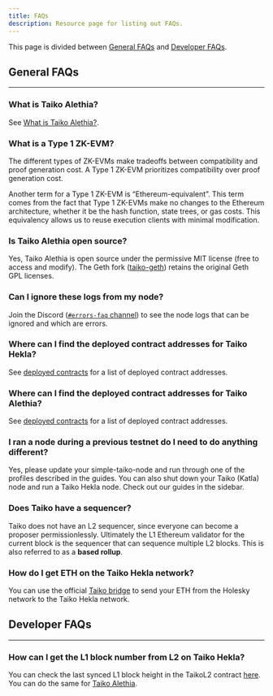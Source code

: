 ```yaml
---
title: FAQs
description: Resource page for listing out FAQs.
---
```


This page is divided between [General FAQs](#general-faqs) and [Developer FAQs](#developer-faqs).

## General FAQs

---

### What is Taiko Alethia?

See [What is Taiko Alethia?](../taiko-alethia-protocol/what-is-taiko-alethia.md).

### What is a Type 1 ZK-EVM?

The different types of ZK-EVMs make tradeoffs between compatibility and proof generation cost. A Type 1 ZK-EVM prioritizes compatibility over proof generation cost.

Another term for a Type 1 ZK-EVM is “Ethereum-equivalent”. This term comes from the fact that Type 1 ZK-EVMs make no changes to the Ethereum architecture, whether it be the hash function, state trees, or gas costs. This equivalency allows us to reuse execution clients with minimal modification.

### Is Taiko Alethia open source?

Yes, Taiko Alethia is open source under the permissive MIT license (free to access and modify). The Geth fork ([taiko-geth](https://github.com/taikoxyz/taiko-geth)) retains the original Geth GPL licenses.

### Can I ignore these logs from my node?

Join the Discord ([`#errors-faq` channel](https://discord.com/channels/984015101017346058/1193975550256107660)) to see the node logs that can be ignored and which are errors.

### Where can I find the deployed contract addresses for Taiko Hekla?

See [deployed contracts](/network-reference/hekla-addresses) for a list of deployed contract addresses.

### Where can I find the deployed contract addresses for Taiko Alethia?

See [deployed contracts](/network-reference/alethia-addresses) for a list of deployed contract addresses.

### I ran a node during a previous testnet do I need to do anything different?

Yes, please update your simple-taiko-node and run through one of the profiles described in the guides. You can also shut down your Taiko (Katla) node and run a Taiko Hekla node. Check out our guides in the sidebar.

### Does Taiko have a sequencer?

Taiko does not have an L2 sequencer, since everyone can become a proposer permissionlessly. Ultimately the L1 Ethereum validator for the current block is the sequencer that can sequence multiple L2 blocks. This is also referred to as a **based rollup**.

### How do I get ETH on the Taiko Hekla network?

You can use the official [Taiko bridge](https://bridge.hekla.taiko.xyz/) to send your ETH from the Holesky network to the Taiko Hekla network.

## Developer FAQs

---

### How can I get the L1 block number from L2 on Taiko Hekla?

You can check the last synced L1 block height in the TaikoL2 contract [here](/network-reference/hekla-addresses#taiko-l2-taiko-hekla-contracts). You can do the same for [Taiko Alethia](/network-reference/alethia-addresses#taiko-alethia-l2-contracts).
